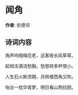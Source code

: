 # 闻角

**作者**: 俞德邻

## 诗词内容

角声呜咽梅花老，远客夜长风草草。

起倾冻酒浇愁胸，愁思转多杯恨小。

人生石火斯须期，月转楼西角又吹。

咍台一枕华胥梦，明日看山笏拄颐。

